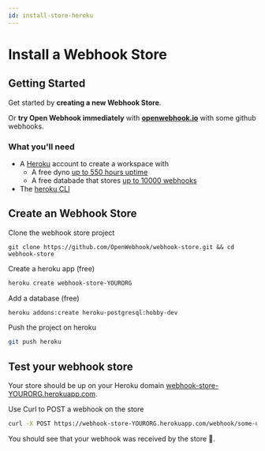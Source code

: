 ```yaml
---
id: install-store-heroku
---
```


# Install a Webhook Store

## Getting Started

Get started by **creating a new Webhook Store**.

Or **try Open Webhook immediately** with **[openwebhook.io](https://demo.openwebhook.io)** with some github webhooks.

### What you'll need

- A [Heroku](https://heroku.com) account to create a workspace with
  - A free dyno [up to 550 hours uptime](https://devcenter.heroku.com/changelog-items/907#:~:text=Starting%20today%2C%20Heroku%20accounts%20have,for%20an%20additional%20450%20hours.)
  - A free databade that stores [up to 10000 webhooks](https://devcenter.heroku.com/changelog-items/907#:~:text=Starting%20today%2C%20Heroku%20accounts%20have,for%20an%20additional%20450%20hours.)
- The [heroku CLI](https://devcenter.heroku.com/articles/heroku-cli#install-with-an-installer)

## Create an Webhook Store

Clone the webhook store project

```
git clone https://github.com/OpenWebhook/webhook-store.git && cd webhook-store
```

Create a heroku app (free)

```bash
heroku create webhook-store-YOURORG
```

Add a database (free)

```bash
heroku addons:create heroku-postgresql:hobby-dev
```

Push the project on heroku

```bash
git push heroku
```

## Test your webhook store

Your store should be up on your Heroku domain [webhook-store-YOURORG.herokuapp.com](https://webhook-store-YOURORG.herokuapp.com).

Use Curl to POST a webhook on the store

```sh
curl -X POST https://webhook-store-YOURORG.herokuapp.com/webhook/some-url -d 'yolo=croute'
```

You should see that your webhook was received by the store 🎉.

